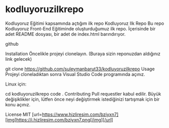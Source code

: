 # kodluyoruzilkrepo
Kodluyoruz Eğitimi kapsamında açtığım ilk repo
Kodluyoruz Ilk Repo
Bu repo Kodluyoruz Front-End Eğitiminde oluşturduğumuz ilk repo. İçerisinde bir adet README dosyası, bir adet de index.html barındırıyor.

github

Installation
Öncelikle projeyi clonelayın. (Buraya sizin reponuzdan aldığınız link gelecek)

git clone https://github.com/suleymanbarut33/kodluyoruzilkrepo
Usage
Projeyi cloneladıktan sonra Visual Studio Code programında açınız.

Linux için:

cd kodluyoruzilkrepo
code .
Contributing
Pull requestler kabul edilir. Büyük değişiklikler için, lütfen önce neyi değiştirmek istediğinizi tartışmak için bir konu açınız.

License
MIT
[url=https://www.hizliresim.com/bziyxn7][img]https://i.hizliresim.com/bziyxn7.png[/img][/url]
